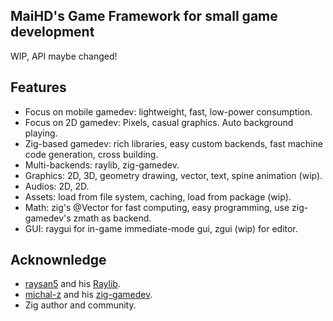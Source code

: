 MaiHD's Game Framework for small game development
-------------------------------------------------
WIP, API maybe changed!

Features
--------
- Focus on mobile gamedev: lightweight, fast, low-power consumption.
- Focus on 2D gamedev: Pixels, casual graphics. Auto background playing.
- Zig-based gamedev: rich libraries, easy custom backends, fast machine code generation, cross building.
- Multi-backends: raylib, zig-gamedev.
- Graphics: 2D, 3D, geometry drawing, vector, text, spine animation (wip).
- Audios: 2D, 2D.
- Assets: load from file system, caching, load from package (wip).
- Math: zig's @Vector for fast computing, easy programming, use zig-gamedev's zmath as backend.
- GUI: raygui for in-game immediate-mode gui, zgui (wip) for editor.

Acknownledge
------------
- [raysan5](https://github.com/raysan5) and his [Raylib](https://github.com/raysan5/raylib).
- [michal-z](https://github.com/michal-z) and his [zig-gamedev](https://github.com/michal-z/zig-gamedev).
- Zig author and community.